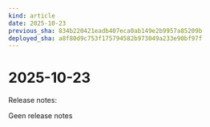 ```yaml
---
kind: article
date: 2025-10-23
previous_sha: 834b220421eadb407eca0ab149e2b9957a85209b
deployed_sha: a8f80d9c753f175794582b973049a233e90bf97f
---
```


# 2025-10-23

Release notes:

Geen release notes
